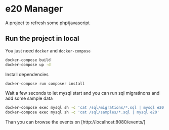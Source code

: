 # e20 Manager

A project to refresh some php/javascript

## Run the project in local

You just need `docker` and `docker-compose`

```bash
docker-compose build
docker-compose up -d
```

Install dependencies

```bash
docker-compose run composer install
```

Wait a few seconds to let mysql start and you can run sql migratinons and add some sample data

```bash
docker-compose exec mysql sh -c 'cat /sql/migrations/*.sql | mysql e20'
docker-compose exec mysql sh -c 'cat /sql/samples/*.sql | mysql e20'
```

Than you can browse the events on [http://localhost:8080/events/]
